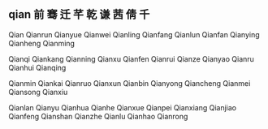 qian  前 骞 迁  芊 乾 谦 茜 倩 千
---

Qian Qianrun Qianyue Qianwei Qianling Qianfang Qianlun Qianfan Qianying Qianheng Qianming 

Qianqi Qiankang Qianning Qianxu Qianfen Qianrui Qianze Qianyao Qianru Qianhui Qianqing

Qianmin Qiankai Qianruo Qianxun Qianbin Qianyong Qiancheng Qianmei Qiansong Qianxiu 

Qianlan Qianyu Qianhua Qianhe Qianxue Qianpei Qianxiang Qianjiao Qianfeng Qianshan Qianzhe Qianlu Qianhao Qianrong 
